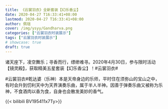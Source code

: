 ```yaml
---
title: 《云裳羽衣》全新套装【幻乐香尘】
date: 2020-04-27 T16:33:41+08:00
lastmod: 2020-04-27 T16:33:41+08:00
author: 佩瑶
cover: /img/ysyy/Gandharva.png
categories: ["云裳羽衣时装展示"]
tags: ["云裳羽衣时装展示"]
# showcase: true
draft: true
---
```

诸天座下，凌空舞乐；寻香而行，缥缈难寻。2020年4月30日，参与限时活动【镜灵殿】，获取精美五星套装【幻乐香尘】！#云裳羽衣#

<!--more-->

#云裳羽衣#乾达婆（乐神）本是天帝身边的乐师，平时住在须弥山的宝山之中，有时会升到忉利天中为天界演奏乐曲，属于半人半神。因善于弹奏乐曲又被称为乐神，不食酒肉以香为食，自身也会散发美妙的香气。

{{< bilibili BV195411x7Ty>}}